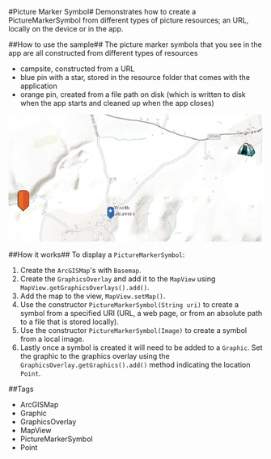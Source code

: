 #Picture Marker Symbol#
Demonstrates how to create a PictureMarkerSymbol from different types of picture resources; an URL, locally on the device or in the app.

##How to use the sample##
The picture marker symbols that you see in the app are all constructed from different types of resources
  - campsite,  constructed from a URL
  - blue pin with a star, stored in the resource folder that comes with the application
  - orange pin, created from a file path on disk (which is written to disk when the app starts and cleaned up when the app closes)

![](PictureMarkerSymbol.png)

##How it works##
 To display a `PictureMarkerSymbol`:

1. Create the `ArcGISMap`'s with `Basemap`.
2. Create the `GraphicsOverlay` and add it to the `MapView` using `MapView.getGraphicsOverlays().add()`.
3. Add the map to the view, `MapView.setMap()`. 
4. Use the constructor `PictureMarkerSymbol(String uri)` to create a symbol from a specified URI (URL, a web page, or from an absolute path to a file that is stored locally).
5. Use the constructor `PictureMarkerSymbol(Image)` to create a symbol from a local image. 
6. Lastly once a symbol is created it will need to be added to a `Graphic`. Set the graphic to the graphics overlay using the `GraphicsOverlay.getGraphics().add()` method indicating the location `Point`.

##Tags
- ArcGISMap
- Graphic
- GraphicsOverlay
- MapView
- PictureMarkerSymbol
- Point
 
